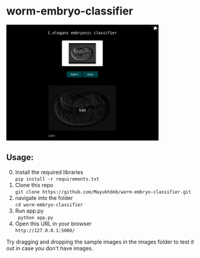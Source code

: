 # worm-embryo-classifier
<img src= "images/screenshot.png" width = 80%>

## Usage:

0. Install the required libraries <br>
```pip install -r requirements.txt```
1. Clone this repo <br>
```git clone https://github.com/Mayukhdeb/worm-embryo-classifier.git```
2. navigate into the folder <br>
```cd worm-embryo-classifier```
3. Run app.py <br>
``` python app.py```
4. Open this URL in your browser <br>
```http://127.0.0.1:5000/```

Try dragging and dropping the sample images in the images folder to test it out in case you don't have images.
